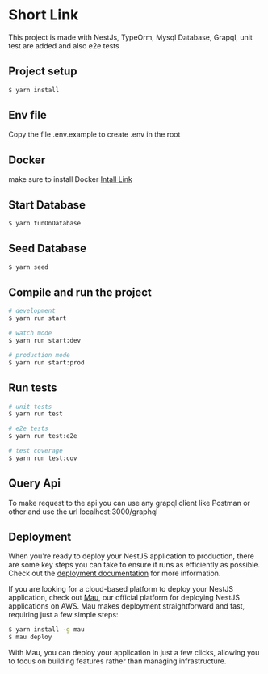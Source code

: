 # Short Link #

This project is made with NestJs, TypeOrm, Mysql Database, Grapql, unit test are added and also e2e tests

## Project setup

```bash
$ yarn install
```

## Env file

Copy the file .env.example to create .env in the root 

## Docker

make sure to install Docker [Intall Link](https://docs.docker.com/desktop/install/mac-install/)

## Start Database 

```bash
$ yarn tunOnDatabase
```

## Seed Database 

```bash
$ yarn seed
```

## Compile and run the project

```bash
# development
$ yarn run start

# watch mode
$ yarn run start:dev

# production mode
$ yarn run start:prod
```

## Run tests

```bash
# unit tests
$ yarn run test

# e2e tests
$ yarn run test:e2e

# test coverage
$ yarn run test:cov
```

## Query Api

To make request to the api you can use any grapql client like Postman or other and use the url localhost:3000/graphql

## Deployment

When you're ready to deploy your NestJS application to production, there are some key steps you can take to ensure it runs as efficiently as possible. Check out the [deployment documentation](https://docs.nestjs.com/deployment) for more information.

If you are looking for a cloud-based platform to deploy your NestJS application, check out [Mau](https://mau.nestjs.com), our official platform for deploying NestJS applications on AWS. Mau makes deployment straightforward and fast, requiring just a few simple steps:

```bash
$ yarn install -g mau
$ mau deploy
```

With Mau, you can deploy your application in just a few clicks, allowing you to focus on building features rather than managing infrastructure.
